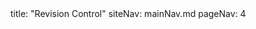 <frontmatter>
title: "Revision Control"
siteNav: mainNav.md
pageNav: 4
</frontmatter>

<include src="container-inPage-asFlat.md" boilerplate />
